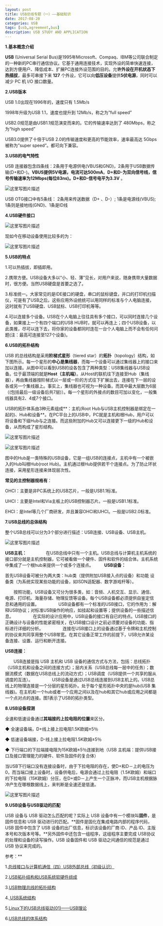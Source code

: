 ```yaml
---
layout: post
title: USB总线专题（一）——基础知识
date: 2017-08-20
categories: USB
tags: [usb,agreement,bus]
description: USB STUDY AND APPLICATION
---
```


**1.基本概念介绍**

**USB** (Universal Serial Bus)是1995年Microsoft、Compaq、IBM等公司联合制定的一种新的PC串行通信协议。它基于通用连接技术，实现外设的简单快速连接，达到方便用户、降低成本、扩展PC连接外设范围的目的。允**许外设在开机状态下热插拔**，最多可串接下来 **127** 个外设，它可以向**低压设备**提供**5伏电源**，同时可以减少 PC 机 I/O 接口数量。

**2.USB版本**

USB 1.0出现在1996年的，速度只有 1.5Mb/s

1998年升级为USB 1.1，速度也提升到 12Mb/s，称之为”full speed”


USB2.0规范是由USB1.1规范演变而来的。它的传输速率达到了 480Mbps，称之为“high speed”


USB3.0提供了十倍于USB 2.0的传输速度和更高的节能效率，速率最高达 5Gbps 被称为”super speed”。都可向下兼容。

**3.USB的电气特性** 

USB 连接器包含四条线：2条用于电源供电(VBUS和GND)，2条用于USB数据传输(D+和D-)。**VBUS提供5V电源，电流可达500mA**。**D+和D-为双向信号线，信号传输速率为12Mbps(每位83ns)。D+和D-信号电平为3.3V**  。

![这里写图片描述](http://img.blog.csdn.net/20170817141021992?watermark/2/text/aHR0cDovL2Jsb2cuY3Nkbi5uZXQvd3d0MTg4MTE3MDc5NzE=/font/5a6L5L2T/fontsize/400/fill/I0JBQkFCMA==/dissolve/70/gravity/SouthEast)

USB OTG接口中有5条线： 2条用来传送数据（D+ 、D-）; 1条是电源线(VBUS); 1条则是接地线(GND)、1条是ID线

**4.USB硬件接口**

![这里写图片描述](http://img.blog.csdn.net/20170817141727391?watermark/2/text/aHR0cDovL2Jsb2cuY3Nkbi5uZXQvd3d0MTg4MTE3MDc5NzE=/font/5a6L5L2T/fontsize/400/fill/I0JBQkFCMA==/dissolve/70/gravity/SouthEast)

现如今在移动设备使用比较多的为：

![这里写图片描述](http://img.blog.csdn.net/20170817143151560?watermark/2/text/aHR0cDovL2Jsb2cuY3Nkbi5uZXQvd3d0MTg4MTE3MDc5NzE=/font/5a6L5L2T/fontsize/400/fill/I0JBQkFCMA==/dissolve/70/gravity/SouthEast)

**5.USB的特点**

1.可以热插拔，即插即用。

2.携带方便。USB设备大多以“小、轻、薄”见长，对用户来说，随身携带大量数据时，很方便。当然USB硬盘是首要之选了。

3.标准统一。大家常见的是IDE接口的硬盘，串口的鼠标键盘，并口的打印机扫描仪，可是有了USB之后，这些应用外设统统可以用同样的标准与个人电脑连接，这时就有了USB硬盘、USB鼠标、USB打印机等等。

4.可以连接多个设备。USB在个人电脑上往往具有多个接口，可以同时连接几个设备，如果接上一个有四个端口的USB HUB时，就可以再连上；四个USB设备，以此类推，尽可以连下去，将你家的设备都同时连在一台个人电脑上而不会有任何问题(注：最高可连接至127个设备)。

**6.USB的拓朴结构**

 USB 的总线结构是采用**阶梯式星形**（tiered star）的**拓扑**（topology）结构，如下图所示。每一个星形的**中心是集线器**，而每一个设备可以通过集线器上的接口来加以连接。从图中可以看到USB的设各包含了两种类型：USB集线器与USB设备。位于最顶端的就是**Host（主机端）**。从Host的联机往下连接至Hub（集线器），再由集线器按阶梯式以一层或一阶的方式往下扩展出去，连接在下一层的设各或另一个集线器上。事实上，集线器也可视为一种设备。而其中最大层数为6层（(包括最后一级设备后共7层)）。每一个星形的外接点的数目可加以变化，一般集线器具有2、4或7个接口。

USB的拓扑体系由3种元素组成**：主机(Root Hub与USB主机控制器是绑定在一起的)、Hub和设备**。在PC平台上的USB中，PC就是主机和根Hub，用户可以将设备和下级Hub与之连接。而这些附加的Hub又可以连接更下一级的Hub和设备，从而构成了星形结构。

![这里写图片描述](http://img.blog.csdn.net/20170817144526121?watermark/2/text/aHR0cDovL2Jsb2cuY3Nkbi5uZXQvd3d0MTg4MTE3MDc5NzE=/font/5a6L5L2T/fontsize/400/fill/I0JBQkFCMA==/dissolve/70/gravity/SouthEast)

![这里写图片描述](http://img.blog.csdn.net/20170817144947102?watermark/2/text/aHR0cDovL2Jsb2cuY3Nkbi5uZXQvd3d0MTg4MTE3MDc5NzE=/font/5a6L5L2T/fontsize/400/fill/I0JBQkFCMA==/dissolve/70/gravity/SouthEast)

 图中的Hub是一类特殊的USB设备，它是一组USB的连接点，主机中有一个被嵌入的Hub叫根Hub(root Hub)。主机通过根Hub提供若干个连接点。为了防止环状连接，采用星形连接来体现层次性。

**常见的主控制器规格有**：

OHCI：主要是非PC系统上的USB芯片，一般是USB1.1标准。

UHCI：主要是Intel和Via主板上的USB控制器芯片。一般是USB1.1标准。

EHCI：是Intel等几个厂商研发，并且兼容OHCI和UHCI。一般是USB2.0标准。

**7.USB总线的总体结构**

整个USB总线可以分为3个部分进行描述：USB连接、USB设备、USB主机。

![这里写图片描述](http://img.blog.csdn.net/20170821102308230?watermark/2/text/aHR0cDovL2Jsb2cuY3Nkbi5uZXQvd3d0MTg4MTE3MDc5NzE=/font/5a6L5L2T/fontsize/400/fill/I0JBQkFCMA==/dissolve/70/gravity/SouthEast)

**USB主机：**
　　
　　在USB总线中只有一个主机。USB总线与计算机主机系统的接口部分就是主机控制器，它可被看做一个硬件、固件和软件的结合体。主机系统中集成了一个根hub来提供一个或多个连接点。
　　
**USB设备：**

   首先USB设备可被分为两大类：hub类（提供附加USB接入点的设备）和功能 设备类（为系统实现某些功能的设备，如ISDN适配器、数字游戏杆等）。
   
　　按照功能，USB设备又可分为很多类，如：音频、人机交互、显示、通信、电源、打印机、海量存储、物理反馈等设备。每个USB设备都必须提供自鉴定信息和通用的设置。
　　
　　USB设备都有一个标准的USB接口，它的作用为：解释USB协议；对标准USB操作的响应，如挂起和设置等；提供设备的一些描述信息。
　　
　　在实际的设计应用中，USB设备的接口有自已的特点。USB接口的正确设计与设备的性能紧密相关，在USB接口设计之前必须要对设备的功能、指标进行详细的分析。
　　
　　连接在USB接口上的设备通过基于令牌和主机控制的协议来共同享用整个USB带宽。在其它设备正常工作的前提下，USB允许某设备连接、设置、运行和断开连接。

**USB连接：**

　　USB连接是指 USB 主机和 USB 设备的通信方式与方法，包括：总线拓扑（USB主机和设备之间的连接方式）；层内关系（USB总线每一层中的任务）；数据流模式（数据在USB总线上的流动方式）；USB调度（USB提供一个共享的服从调度的互连）。
　　
　　USB设备是通过USB总线连接到USB主机上的。USB总线上的物理连接是一个分层的星形拓扑。处于每个星形拓扑中央的是hub(USB 集线器)。在主机和一个hub或者一个应用之间以及在hub和其它hub或应用之间都是一个点对点的连接。图1表示了USB的拓扑类型。
　　



**8.USB设备探测**

全速和低速设备通过**其端接的上拉电阻的位置**来区分。

◆  全速设备端，D+线上接上拉电阻1.5K欧姆±5％

◆  低速设备端接，D-线上接上拉电阻1.5K欧姆±5％

◆  下行端口的下拉端接电阻为15K欧姆±5％连接到地（USB 主机端：提供USB接口及接口管理能力的硬件、软件及固件的复合体）

当USB下行端口没有连接设备时，由于下拉电阻的存在，使D+和D－上的电压为0，而当端口接上设备时，设备供电后，电源会通过上拉电阻（1.5K欧姆）和端口的下拉电阻（15K欧姆）分压，在D+或D－上产生一个正脉冲，而USB主机根据脉冲产生在哪根数据线上，来判断是全速还是低速。

![这里写图片描述](http://img.blog.csdn.net/20170821091157392?watermark/2/text/aHR0cDovL2Jsb2cuY3Nkbi5uZXQvd3d0MTg4MTE3MDc5NzE=/font/5a6L5L2T/fontsize/400/fill/I0JBQkFCMA==/dissolve/70/gravity/SouthEast)

**9.USB设备与USB驱动的匹配**

USB 设备与 USB 驱动怎么匹配的呢？实际上 USB 设备中有一个模块叫**固件**，是固件信息和 USB 驱动进行的匹配。**固件是固化在集成电路内部的程序代码，USB 固件中包含了 USB 设备的出厂信息，标识该设备的厂商 ID、产品 ID、主版本号和次版本号等。**另外固件中还包含一组程序，这组程序主要完成 USB协议的处理和设备的读写操作。USB 设备固件和 USB 驱动之间通信的规范是通过 USB 协议来完成的。




参考：**

1.[总线接口与计算机通信（四）USB外部总线（初级认识） ](http://www.cnblogs.com/mylinux/p/5902043.html)

2.[USB拓扑结构和USB系统软硬件组成 ](http://blog.sina.com.cn/s/blog_4a3946360100zb6a.html)

3.[USB物理总线的拓扑结构](http://www.elecfans.com/dianlutu/187/2008070210066.html)

4.[ USB系统结构](http://blog.csdn.net/mrwangwang/article/details/17720901)

5.[Linux下的USB总线驱动(01)——USB理论 ](http://www.cnblogs.com/lightsalt/archive/2013/03/09/USB.html)

6.[USB总线的体系结构](http://blog.csdn.net/qinlicang/article/details/4421549)